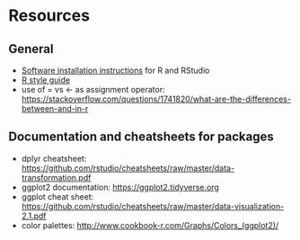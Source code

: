 # Resources

## General
- [Software installation instructions](http://www.fredhutch.io/software/) for R and RStudio
- [R style guide](http://adv-r.had.co.nz/Style.html)
- use of = vs <- as assignment operator: https://stackoverflow.com/questions/1741820/what-are-the-differences-between-and-in-r

## Documentation and cheatsheets for packages
- dplyr cheatsheet: https://github.com/rstudio/cheatsheets/raw/master/data-transformation.pdf
- ggplot2 documentation: https://ggplot2.tidyverse.org
- ggplot cheat sheet: https://github.com/rstudio/cheatsheets/raw/master/data-visualization-2.1.pdf
- color palettes: http://www.cookbook-r.com/Graphs/Colors_(ggplot2)/
